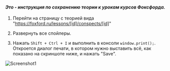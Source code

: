#### _Это - инструкция по сохранению теории к урокам курсов Фоксфорда._

1. Перейти на страницу с теорией вида "https://foxford.ru/lessons/[id]/conspects/[id]"

2. Развернуть все спойлеры.

3. Нажать `Shift + Ctrl + I` и выполнить в консоли `window.print();`. Откроется диалог печати, в котором нужно выставить всё, как показано на скриншоте ниже, и нажать "Save".

![Screenshot1](Screenshot_1.png)
